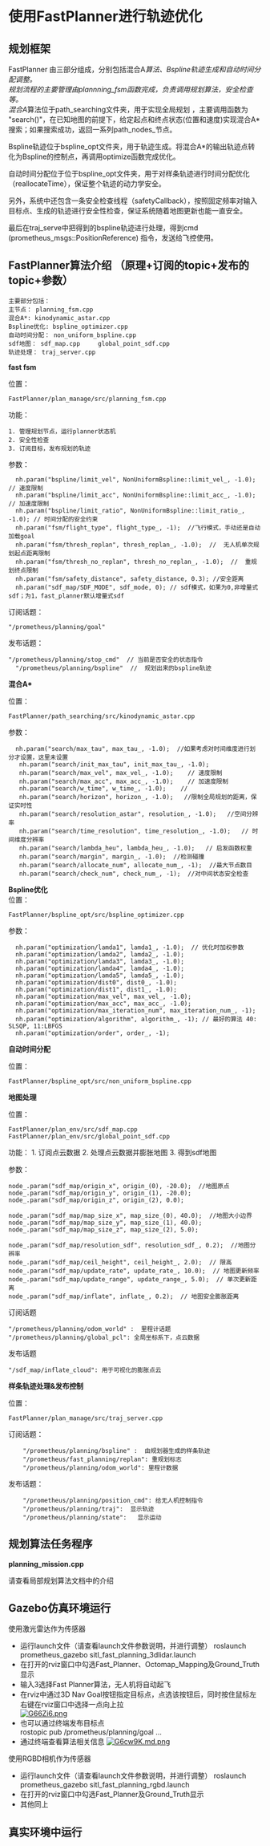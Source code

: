 ﻿# 使用FastPlanner进行轨迹优化
  
## 规划框架
FastPlanner 由三部分组成，分别包括混合A*算法、Bspline轨迹生成和自动时间分配调整。  
规划流程的主要管理由plannning_fsm函数完成，负责调用规划算法，安全检查等。  
混合A*算法位于path_searching文件夹，用于实现全局规划 ，主要调用函数为 "search()"，在已知地图的前提下，给定起点和终点状态(位置和速度)实现混合A*搜索；如果搜索成功，返回一系列path_nodes_节点。

Bspline轨迹位于bspline_opt文件夹，用于轨迹生成。将混合A*的输出轨迹点转化为Bspline的控制点，再调用optimize函数完成优化。

自动时间分配位于位于bspline_opt文件夹，用于对样条轨迹进行时间分配优化（reallocateTime），保证整个轨迹的动力学安全。

另外，系统中还包含一条安全检查线程（safetyCallback），按照固定频率对输入目标点、生成的轨迹进行安全性检查，保证系统随着地图更新也能一直安全。

最后在traj_serve中把得到的bspline轨迹进行处理，得到cmd (prometheus_msgs::PositionReference) 指令，发送给飞控使用。


## FastPlanner算法介绍 （原理+订阅的topic+发布的topic+参数）
    主要部分包括：  
    主节点： planning_fsm.cpp  
    混合A*: kinodynamic_astar.cpp  
    Bspline优化: bspline_optimizer.cpp
    自动时间分配： non_uniform_bspline.cpp
    sdf地图： sdf_map.cpp     global_point_sdf.cpp
    轨迹处理： traj_server.cpp


**fast fsm**  

位置： 

    FastPlanner/plan_manage/src/planning_fsm.cpp  

功能：

    1. 管理规划节点，运行planner状态机
    2. 安全性检查  
    3. 订阅目标，发布规划的轨迹


参数：   

      nh.param("bspline/limit_vel", NonUniformBspline::limit_vel_, -1.0);  // 速度限制  
      nh.param("bspline/limit_acc", NonUniformBspline::limit_acc_, -1.0); // 加速度限制  
      nh.param("bspline/limit_ratio", NonUniformBspline::limit_ratio_, -1.0); // 时间分配的安全约束
      nh.param("fsm/flight_type", flight_type_, -1);  //飞行模式，手动还是自动加载goal  
      nh.param("fsm/thresh_replan", thresh_replan_, -1.0);  //  无人机单次规划起点距离限制  
      nh.param("fsm/thresh_no_replan", thresh_no_replan_, -1.0);  //  重规划终点限制  
      nh.param("fsm/safety_distance", safety_distance, 0.3); //安全距离  
      nh.param("sdf_map/SDF_MODE", sdf_mode, 0); // sdf模式，如果为0,非增量式sdf；为1，fast_planner默认增量式sdf  


订阅话题：

    "/prometheus/planning/goal"


发布话题： 

    "/prometheus/planning/stop_cmd"  // 当前是否安全的状态指令
      "/prometheus/planning/bspline"  //  规划出来的bspline轨迹



**混合A\***  

位置： 

    FastPlanner/path_searching/src/kinodynamic_astar.cpp  

参数：  

      nh.param("search/max_tau", max_tau_, -1.0);  //如果考虑对时间维度进行划分才设置，这里未设置
       nh.param("search/init_max_tau", init_max_tau_, -1.0);  
       nh.param("search/max_vel", max_vel_, -1.0);    // 速度限制
       nh.param("search/max_acc", max_acc_, -1.0);    // 加速度限制
       nh.param("search/w_time", w_time_, -1.0);    //
       nh.param("search/horizon", horizon_, -1.0);   //限制全局规划的距离，保证实时性
       nh.param("search/resolution_astar", resolution_, -1.0);   //空间分辨率
       nh.param("search/time_resolution", time_resolution_, -1.0);   // 时间维度分辨率
       nh.param("search/lambda_heu", lambda_heu_, -1.0);   // 启发函数权重
       nh.param("search/margin", margin_, -1.0);  //检测碰撞
       nh.param("search/allocate_num", allocate_num_, -1);  //最大节点数目
       nh.param("search/check_num", check_num_, -1);  //对中间状态安全检查



**Bspline优化**  
位置：

    FastPlanner/bspline_opt/src/bspline_optimizer.cpp

参数：

      nh.param("optimization/lamda1", lamda1_, -1.0);  // 优化时加权参数
      nh.param("optimization/lamda2", lamda2_, -1.0);
      nh.param("optimization/lamda3", lamda3_, -1.0);
      nh.param("optimization/lamda4", lamda4_, -1.0);
      nh.param("optimization/lamda5", lamda5_, -1.0);
      nh.param("optimization/dist0", dist0_, -1.0);
      nh.param("optimization/dist1", dist1_, -1.0);
      nh.param("optimization/max_vel", max_vel_, -1.0);
      nh.param("optimization/max_acc", max_acc_, -1.0);
      nh.param("optimization/max_iteration_num", max_iteration_num_, -1);
      nh.param("optimization/algorithm", algorithm_, -1); // 最好的算法 40: SLSQP, 11:LBFGS
      nh.param("optimization/order", order_, -1); 



**自动时间分配**

位置：

    FastPlanner/bspline_opt/src/non_uniform_bspline.cpp



**地图处理**  

位置：  

    FastPlanner/plan_env/src/sdf_map.cpp
    FastPlanner/plan_env/src/global_point_sdf.cpp

功能：
    1. 订阅点云数据
    2. 处理点云数据并膨胀地图
    3. 得到sdf地图

参数：  

    node_.param("sdf_map/origin_x", origin_(0), -20.0);  //地图原点
    node_.param("sdf_map/origin_y", origin_(1), -20.0);
    node_.param("sdf_map/origin_z", origin_(2), 0.0);

    node_.param("sdf_map/map_size_x", map_size_(0), 40.0);  //地图大小边界
    node_.param("sdf_map/map_size_y", map_size_(1), 40.0);
    node_.param("sdf_map/map_size_z", map_size_(2), 5.0);

    node_.param("sdf_map/resolution_sdf", resolution_sdf_, 0.2);  //地图分辨率
    node_.param("sdf_map/ceil_height", ceil_height_, 2.0);  // 限高
    node_.param("sdf_map/update_rate", update_rate_, 10.0);  // 地图更新频率
    node_.param("sdf_map/update_range", update_range_, 5.0);  // 单次更新距离
    node_.param("sdf_map/inflate", inflate_, 0.2);  // 地图安全膨胀距离

订阅话题

    "/prometheus/planning/odom_world" :  里程计话题
    "/prometheus/planning/global_pcl": 全局坐标系下，点云数据

发布话题

    "/sdf_map/inflate_cloud": 用于可视化的膨胀点云



**样条轨迹处理&发布控制**    

位置：    

    FastPlanner/plan_manage/src/traj_server.cpp

订阅话题：  

        "/prometheus/planning/bspline" :  由规划器生成的样条轨迹  
        "/prometheus/fast_planning/replan": 重规划标志  
        "/prometheus/planning/odom_world": 里程计数据  

发布话题：  

        "/prometheus/planning/position_cmd": 给无人机控制指令
        "/prometheus/planning/traj":  显示轨迹
        "/prometheus/planning/state":   显示运动



## 规划算法任务程序
**planning_mission.cpp**

请查看局部规划算法文档中的介绍


## Gazebo仿真环境运行  
  
  使用激光雷达作为传感器
 - 运行launch文件（请查看launch文件参数说明，并进行调整）
  		roslaunch prometheus_gazebo sitl_fast_planning_3dlidar.launch 
 - 在打开的rviz窗口中勾选Fast_Planner、Octomap_Mapping及Ground_Truth显示
 - 输入3选择Fast Planner算法，无人机将自动起飞
 - 在rviz中通过3D Nav Goal按钮指定目标点，点选该按钮后，同时按住鼠标左右键在rviz窗口中选择一点向上拉  
    [![G66Zi6.png](https://s1.ax1x.com/2020/04/07/G66Zi6.png)](https://imgchr.com/i/G66Zi6)
 - 也可以通过终端发布目标点  
 		rostopic pub /prometheus/planning/goal ...
 - 通过终端查看算法相关信息
   [![G6cw9K.md.png](https://s1.ax1x.com/2020/04/07/G6cw9K.md.png)](https://imgchr.com/i/G6cw9K)
  
  使用RGBD相机作为传感器
 - 运行launch文件（请查看launch文件参数说明，并进行调整）
  		roslaunch prometheus_gazebo sitl_fast_planning_rgbd.launch 
 - 在打开的rviz窗口中勾选Fast_Planner及Ground_Truth显示
 - 其他同上

## 真实环境中运行  
  

